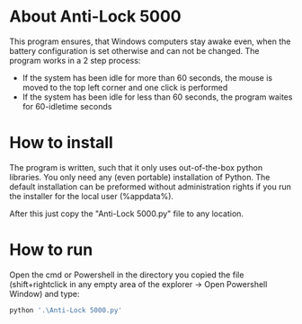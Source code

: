 # About Anti-Lock 5000

This program ensures, that Windows computers stay awake even, when the battery configuration is set otherwise and can not be changed.
The program works in a 2 step process:
- If the system has been idle for more than 60 seconds, the mouse is moved to the top left corner and one click is performed
- If the system has been idle for less than 60 seconds, the program waites for 60-idletime seconds

# How to install

The program is written, such that it only uses out-of-the-box python libraries.
You only need any (even portable) installation of Python.
The default installation can be preformed without administration rights if you run the installer for the local user (%appdata%).

After this just copy the "Anti-Lock 5000.py" file to any location.

# How to run

Open the cmd or Powershell in the directory you copied the file (shift+rightclick in any empty area of the explorer -> Open Powershell Window) and type:
```bash
python '.\Anti-Lock 5000.py'
```
